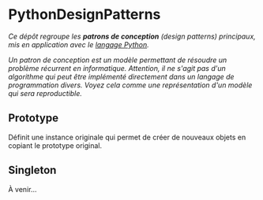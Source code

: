 # PythonDesignPatterns
_Ce dépôt regroupe les **patrons de conception** (design patterns) principaux, mis en application avec le [langage Python](https://www.python.org/)._

_Un patron de conception est un modèle permettant de résoudre un problème récurrent en informatique. Attention, il ne s'agit pas d'un algorithme qui peut être implémenté directement dans un langage de programmation divers. Voyez cela comme une représentation d'un modèle qui sera reproductible._

## Prototype
Définit une instance originale qui permet de créer de nouveaux objets en copiant le prototype original.

## Singleton
À venir...
